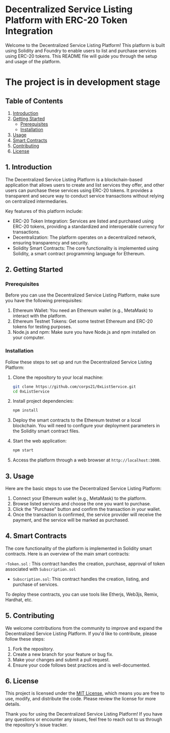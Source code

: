 # Decentralized Service Listing Platform with ERC-20 Token Integration

Welcome to the Decentralized Service Listing Platform! This platform is built using Solidity and Foundry to enable users to list and purchase services using ERC-20 tokens. This README file will guide you through the setup and usage of the platform.

# The project is in development stage #

## Table of Contents

1. [Introduction](#introduction)
2. [Getting Started](#getting-started)
   - [Prerequisites](#prerequisites)
   - [Installation](#installation)
3. [Usage](#usage)
4. [Smart Contracts](#smart-contracts)
5. [Contributing](#contributing)
6. [License](#license)

## 1. Introduction

The Decentralized Service Listing Platform is a blockchain-based application that allows users to create and list services they offer, and other users can purchase these services using ERC-20 tokens. It provides a transparent and secure way to conduct service transactions without relying on centralized intermediaries.

Key features of this platform include:
- ERC-20 Token Integration: Services are listed and purchased using ERC-20 tokens, providing a standardized and interoperable currency for transactions.
- Decentralization: The platform operates on a decentralized network, ensuring transparency and security.
- Solidity Smart Contracts: The core functionality is implemented using Solidity, a smart contract programming language for Ethereum.

## 2. Getting Started

### Prerequisites

Before you can use the Decentralized Service Listing Platform, make sure you have the following prerequisites:

1. Ethereum Wallet: You need an Ethereum wallet (e.g., MetaMask) to interact with the platform.
2. Ethereum Testnet Tokens: Get some testnet Ethereum and ERC-20 tokens for testing purposes.
3. Node.js and npm: Make sure you have Node.js and npm installed on your computer.

### Installation

Follow these steps to set up and run the Decentralized Service Listing Platform:

1. Clone the repository to your local machine:

   ```bash
   git clone https://github.com/corps21/0xListService.git
   cd 0xListService
   ```

2. Install project dependencies:

   ```bash
   npm install
   ```

3. Deploy the smart contracts to the Ethereum testnet or a local blockchain. You will need to configure your deployment parameters in the Solidity smart contract files.

4. Start the web application:

   ```bash
   npm start
   ```

5. Access the platform through a web browser at `http://localhost:3000`.

## 3. Usage

Here are the basic steps to use the Decentralized Service Listing Platform:

1. Connect your Ethereum wallet (e.g., MetaMask) to the platform.
2. Browse listed services and choose the one you want to purchase.
3. Click the "Purchase" button and confirm the transaction in your wallet.
4. Once the transaction is confirmed, the service provider will receive the payment, and the service will be marked as purchased.

## 4. Smart Contracts

The core functionality of the platform is implemented in Solidity smart contracts. Here is an overview of the main smart contracts:

-`Token.sol` : This contract handles the creation, purchase, approval of token associated with `Subscription.sol `
- `Subscription.sol`: This contract handles the creation, listing, and purchase of services.

To deploy these contracts, you can use tools like Etherjs, Web3js, Remix, Hardhat, etc.

## 5. Contributing

We welcome contributions from the community to improve and expand the Decentralized Service Listing Platform. If you'd like to contribute, please follow these steps:

1. Fork the repository.
2. Create a new branch for your feature or bug fix.
3. Make your changes and submit a pull request.
4. Ensure your code follows best practices and is well-documented.

## 6. License

This project is licensed under the [MIT License](https://opensource.org/license/mit/), which means you are free to use, modify, and distribute the code. Please review the license for more details.

Thank you for using the Decentralized Service Listing Platform! If you have any questions or encounter any issues, feel free to reach out to us through the repository's issue tracker.
